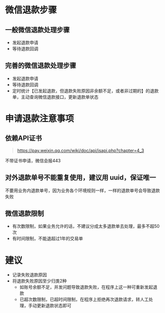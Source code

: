 # 微信退款步骤
## 一般微信退款处理步骤
* 发起退款申请
* 等待退款回调

## 完善的微信退款处理步骤
* 发起退款申请
* 等待退款回调
* 定时统计【已发起退款，但退款失败原因非余额不足，或者非过期的】的退款单，主动查询微信退款接口，更新退款单状态

# 申请退款注意事项
## 依赖API证书
> https://pay.weixin.qq.com/wiki/doc/api/jsapi.php?chapter=4_3

不带证书申请，微信会报443

## 对外退款单号不能重复使用，建议用 uuid，保证唯一
不要用业务内退款单号，因为业务各个环境规则一样，一样的退款单号会导致退款失败

## 微信退款限制
* 有次数限制，如果业务允许的话，不建议分成太多退款单去处理，最多不超50次
* 有时间限制，不能退超过1年的交易单

# 建议
* 记录失败退款原因
* 将退款失败原因至少归类2种
    * 如账号余额不足，并发问题导致退款失败，在程序上这一种可重新发起退款
    * 已超次数限制，已超时间限制，在程序上拒绝再次退款请求，转人工处理，手动更新退款状态即可